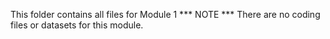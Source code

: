 This folder contains all files for Module 1
*** NOTE ***
There are no coding files or datasets for this module. 
